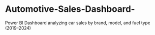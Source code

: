 # Automotive-Sales-Dashboard-
Power BI Dashboard analyzing car sales by brand, model, and fuel type (2019–2024)
